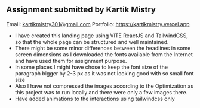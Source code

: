 ## Assignment submitted by Kartik Mistry 
Email: kartikmistry301@gmail.com 
Portfolio: https://kartikmistry.vercel.app

- I have created this landing page using VITE ReactJS and TailwindCSS, so that the whole page can be structured and well maintained.
- There might be some minor differences between the headlines in some screen dimensions as I downloaded the fonts available from the Internet and have used them for assignment purpose.
- In some places I might have chose to keep the font size of the paragraph bigger by 2-3 px as it was not looking good with so small font size
- Also I have not compressed the images according to the Optimization as this project was to run locally and there were only a few images there.
- Have added animations to the interactions using tailwindcss only